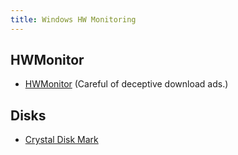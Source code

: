 ```yaml
---
title: Windows HW Monitoring
---
```


## HWMonitor ##

* [HWMonitor](https://www.cpuid.com/softwares/hwmonitor.html) (Careful of
  deceptive download ads.)

## Disks ##

* [Crystal Disk Mark](https://crystalmark.info/en/)
